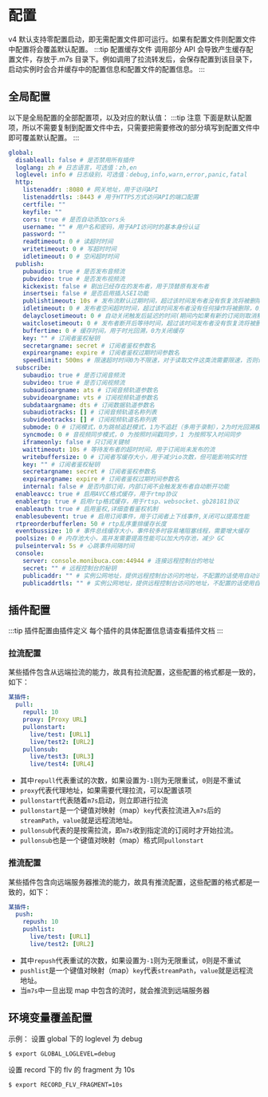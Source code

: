 # 配置

v4 默认支持零配置启动，即无需配置文件即可运行。如果有配置文件则配置文件中配置将会覆盖默认配置。
:::tip 配置缓存文件
调用部分 API 会导致产生缓存配置文件，存放于.m7s 目录下。例如调用了拉流转发后，会保存配置到该目录下，启动实例时会合并缓存中的配置信息和配置文件的配置信息。
:::

## 全局配置

以下是全局配置的全部配置项，以及对应的默认值：
:::tip 注意
下面是默认配置项，所以不需要复制到配置文件中去，只需要把需要修改的部分填写到配置文件中即可覆盖默认配置。
:::

```yaml
global:
  disableall: false # 是否禁用所有插件
  loglang: zh # 日志语言，可选值：zh,en
  loglevel: info # 日志级别，可选值：debug,info,warn,error,panic,fatal
  http:
    listenaddr: :8080 # 网关地址，用于访问API
    listenaddrtls: :8443 # 用于HTTPS方式访问API的端口配置
    certfile: ""
    keyfile: ""
    cors: true # 是否自动添加cors头
    username: "" # 用户名和密码，用于API访问时的基本身份认证
    password: ""
    readtimeout: 0 # 读超时时间
    writetimeout: 0 # 写超时时间
    idletimeout: 0 # 空闲超时时间
  publish:
    pubaudio: true # 是否发布音频流
    pubvideo: true # 是否发布视频流
    kickexist: false # 剔出已经存在的发布者，用于顶替原有发布者
    insertsei: false # 是否启用插入SEI功能
    publishtimeout: 10s # 发布流默认过期时间，超过该时间发布者没有恢复流将被删除
    idletimeout: 0 # 发布者空闲超时时间，超过该时间发布者没有任何操作将被删除，0为关闭该功能
    delayclosetimeout: 0 # 自动关闭触发后延迟的时间(期间内如果有新的订阅则取消触发关闭)，0为关闭该功能，保持连接。
    waitclosetimeout: 0 # 发布者断开后等待时间，超过该时间发布者没有恢复流将被删除，0为关闭该功能，由订阅者决定是否删除
    buffertime: 0 # 缓存时间，用于时光回溯，0为关闭缓存
    key: "" # 订阅者鉴权秘钥
    secretargname: secret # 订阅者鉴权参数名
    expireargname: expire # 订阅者鉴权过期时间参数名
    speedlimit: 500ms # 限速超时时间0为不限速，对于读取文件这类流需要限速，否则读取过快
  subscribe:
    subaudio: true # 是否订阅音频流
    subvideo: true # 是否订阅视频流
    subaudioargname: ats # 订阅音频轨道参数名
    subvideoargname: vts # 订阅视频轨道参数名
    subdataargname: dts # 订阅数据轨道参数名
    subaudiotracks: [] # 订阅音频轨道名称列表
    subvideotracks: [] # 订阅视频轨道名称列表
    submode: 0 # 订阅模式，0为跳帧追赶模式，1为不追赶（多用于录制），2为时光回溯模式
    syncmode: 0 # 音视频同步模式，0 为按照时间戳同步，1 为按照写入时间同步
    iframeonly: false # 只订阅关键帧
    waittimeout: 10s # 等待发布者的超时时间，用于订阅尚未发布的流
    writebuffersize: 0 # 订阅者写缓存大小，用于减少io次数，但可能影响实时性
    key: "" # 订阅者鉴权秘钥
    secretargname: secret # 订阅者鉴权参数名
    expireargname: expire # 订阅者鉴权过期时间参数名
    internal: false # 是否内部订阅，内部订阅不会触发发布者自动断开功能
  enableavcc: true # 启用AVCC格式缓存，用于rtmp协议
  enablertp: true # 启用rtp格式缓存，用于rtsp、websocket、gb28181协议
  enableauth: true # 启用鉴权,详细查看鉴权机制
  enablesubevent: true # 启用订阅事件，用于订阅者上下线事件,关闭可以提高性能
  rtpreorderbufferlen: 50 # rtp乱序重排缓存长度
  eventbussize: 10 # 事件总线缓存大小，事件较多时容易堵阻塞线程，需要增大缓存
  poolsize: 0 # 内存池大小，高并发需要提高性能可以加大内存池，减少 GC
  pulseinterval: 5s # 心跳事件间隔时间
  console:
    server: console.monibuca.com:44944 # 连接远程控制台的地址
    secret: "" # 远程控制台的秘钥
    publicaddr: "" # 实例公网地址，提供远程控制台访问的地址，不配置的话使用自动识别的地址
    publicaddrtls: "" # 实例公网地址，提供远程控制台访问的地址，不配置的话使用自动识别的地址（https）
```

## 插件配置

:::tip 插件配置由插件定义
每个插件的具体配置信息请查看插件文档
:::

### 拉流配置

某些插件包含从远端拉流的能力，故具有拉流配置，这些配置的格式都是一致的，如下：

```yaml
某插件:
  pull:
    repull: 10
    proxy: [Proxy URL]
    pullonstart:
      live/test: [URL1]
      live/test2: [URL2]
    pullonsub:
      live/test3: [URL3]
      live/test4: [URL4]
```

- 其中`repull`代表重试的次数，如果设置为`-1`则为无限重试，`0`则是不重试
- `proxy`代表代理地址，如果需要代理拉流，可以配置该项
- `pullonstart`代表随着`m7s`启动，则立即进行拉流
- `pullonstart`是一个键值对映射（map）`key`代表拉流进入`m7s`后的`streamPath`，`value`就是远程流地址。
- `pullonsub`代表的是按需拉流，即`m7s`收到指定流的订阅时才开始拉流。
- `pullonsub`也是一个键值对映射（map）格式同`pullonstart`

### 推流配置

某些插件包含向远端服务器推流的能力，故具有推流配置，这些配置的格式都是一致的，如下：

```yaml
某插件:
  push:
    repush: 10
    pushlist:
      live/test: [URL1]
      live/test2: [URL2]
```

- 其中`repush`代表重试的次数，如果设置为`-1`则为无限重试，`0`则是不重试
- `pushlist`是一个键值对映射（map）`key`代表`streamPath`，`value`就是远程流地址。
- 当`m7s`中一旦出现 map 中包含的流时，就会推流到远端服务器

## 环境变量覆盖配置

示例：
设置 global 下的 loglevel 为 debug

```bash
$ export GLOBAL_LOGLEVEL=debug
```

设置 record 下的 flv 的 fragment 为 10s

```bash
$ export RECORD_FLV_FRAGMENT=10s
```
